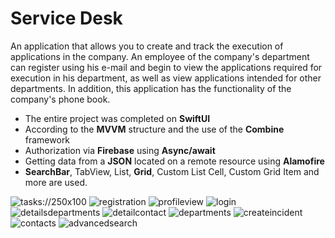 # Service Desk

An application that allows you to create and track the execution of applications in the company. An employee of the company's department can register using his e-mail and begin to view the applications required for execution in his department, as well as view applications intended for other departments. In addition, this application has the functionality of the company's phone book. 

- The entire project was completed on **SwiftUI**
- According to the **MVVM** structure and the use of the **Combine** framework
- Authorization via **Firebase** using **Async/await**
- Getting data from a **JSON** located on a remote resource using **Alamofire**
- **SearchBar**, TabView, List, **Grid**, Custom List Cell, Custom Grid Item and more are used.

![tasks](https://github.com/ice43/ServiceDesk/assets/92436401/a5d515d4-16e0-45bc-99cc-e4eeb126b14f)://250x100
![registration](https://github.com/ice43/ServiceDesk/assets/92436401/fdc27e31-95ad-4bae-9cb7-6707b087f679)
![profileview](https://github.com/ice43/ServiceDesk/assets/92436401/2a1323ea-8a33-4bd5-9837-fe7a947eb69c)
![login](https://github.com/ice43/ServiceDesk/assets/92436401/90029352-8248-4857-bb12-da62bb83ae3f)
![detailsdepartments](https://github.com/ice43/ServiceDesk/assets/92436401/767d1e6e-2104-4ef2-a7fb-1995e255d6dc)
![detailcontact](https://github.com/ice43/ServiceDesk/assets/92436401/1d693649-6664-4c41-9231-eaff79f06e69)
![departments](https://github.com/ice43/ServiceDesk/assets/92436401/92d38f0c-7a9c-48d6-9555-8b2039f23a62)
![createincident](https://github.com/ice43/ServiceDesk/assets/92436401/03d376f8-943c-45dd-8da1-899c9386a591)
![contacts](https://github.com/ice43/ServiceDesk/assets/92436401/ca022696-21b2-4629-8d67-e35c797a5892)
![advancedsearch](https://github.com/ice43/ServiceDesk/assets/92436401/06cff384-c7d5-4eb9-81f9-502f5260aded)
